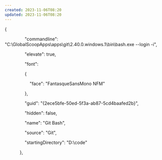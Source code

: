 ```yaml
---
created: 2023-11-06T08:20
updated: 2023-11-06T08:20
---
```

{

                "commandline": "C:\\GlobalScoopApps\\apps\\git\\2.40.0.windows.1\\bin\\bash.exe --login -i",

                "elevate": true,

                "font":

                {

                    "face": "FantasqueSansMono NFM"

                },

                "guid": "{2ece5bfe-50ed-5f3a-ab87-5cd4baafed2b}",

                "hidden": false,

                "name": "Git Bash",

                "source": "Git",

                "startingDirectory": "D:\\code"

            },